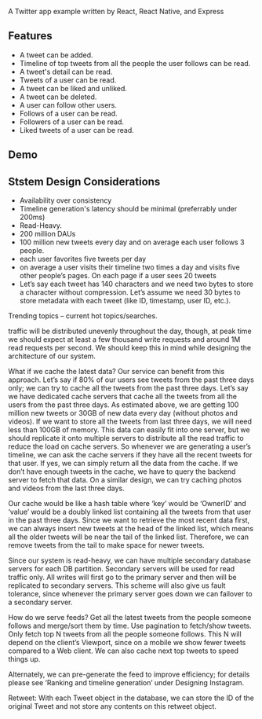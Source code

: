 A Twitter app example written by React, React Native, and Express

## Features

- A tweet can be added.
- Timeline of top tweets from all the people the user follows can be read.
- A tweet's detail can be read.
- Tweets of a user can be read.
- A tweet can be liked and unliked.
- A tweet can be deleted.
- A user can follow other users.
- Follows of a user can be read.
- Followers of a user can be read.
- Liked tweets of a user can be read.

## Demo

## Ststem Design Considerations

- Availability over consistency
- Timeline generation's latency should be minimal (preferrably under 200ms)
- Read-Heavy.
- 200 million DAUs
- 100 million new tweets every day and on average each user follows 3 people.
- each user favorites five tweets per day
- on average a user visits their timeline two times a day and visits five other people’s pages. On each page if a user sees 20 tweets
- Let’s say each tweet has 140 characters and we need two bytes to store a character without compression. Let’s assume we need 30 bytes to store metadata with each tweet (like ID, timestamp, user ID, etc.).

Trending topics – current hot topics/searches.

traffic will be distributed unevenly throughout the day, though, at peak time we should expect at least a few thousand write requests and around 1M read requests per second. We should keep this in mind while designing the architecture of our system.

What if we cache the latest data? Our service can benefit from this approach. Let’s say if 80% of our users see tweets from the past three days only; we can try to cache all the tweets from the past three days. Let’s say we have dedicated cache servers that cache all the tweets from all the users from the past three days. As estimated above, we are getting 100 million new tweets or 30GB of new data every day (without photos and videos). If we want to store all the tweets from last three days, we will need less than 100GB of memory. This data can easily fit into one server, but we should replicate it onto multiple servers to distribute all the read traffic to reduce the load on cache servers. So whenever we are generating a user’s timeline, we can ask the cache servers if they have all the recent tweets for that user. If yes, we can simply return all the data from the cache. If we don’t have enough tweets in the cache, we have to query the backend server to fetch that data. On a similar design, we can try caching photos and videos from the last three days.

Our cache would be like a hash table where ‘key’ would be ‘OwnerID’ and ‘value’ would be a doubly linked list containing all the tweets from that user in the past three days. Since we want to retrieve the most recent data first, we can always insert new tweets at the head of the linked list, which means all the older tweets will be near the tail of the linked list. Therefore, we can remove tweets from the tail to make space for newer tweets.

Since our system is read-heavy, we can have multiple secondary database servers for each DB partition. Secondary servers will be used for read traffic only. All writes will first go to the primary server and then will be replicated to secondary servers. This scheme will also give us fault tolerance, since whenever the primary server goes down we can failover to a secondary server.

How do we serve feeds? Get all the latest tweets from the people someone follows and merge/sort them by time. Use pagination to fetch/show tweets. Only fetch top N tweets from all the people someone follows. This N will depend on the client’s Viewport, since on a mobile we show fewer tweets compared to a Web client. We can also cache next top tweets to speed things up.

Alternately, we can pre-generate the feed to improve efficiency; for details please see ‘Ranking and timeline generation’ under Designing Instagram.

Retweet: With each Tweet object in the database, we can store the ID of the original Tweet and not store any contents on this retweet object.
